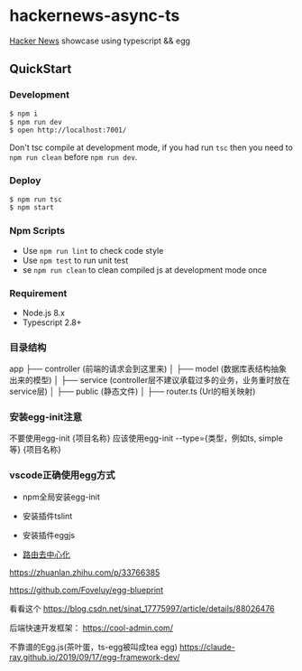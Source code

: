 # hackernews-async-ts

[Hacker News](https://news.ycombinator.com/) showcase using typescript && egg

## QuickStart

### Development

```bash
$ npm i
$ npm run dev
$ open http://localhost:7001/
```

Don't tsc compile at development mode, if you had run `tsc` then you need to `npm run clean` before `npm run dev`.

### Deploy

```bash
$ npm run tsc
$ npm start
```

### Npm Scripts

- Use `npm run lint` to check code style
- Use `npm test` to run unit test
- se `npm run clean` to clean compiled js at development mode once

### Requirement

- Node.js 8.x
- Typescript 2.8+

### 目录结构
app
  ├── controller (前端的请求会到这里来)
  │
  ├── model (数据库表结构抽象出来的模型)
  │
  ├── service (controller层不建议承载过多的业务，业务重时放在service层)
  │
  ├── public (静态文件)
  │
  ├── router.ts (Url的相关映射)


### 安装egg-init注意
不要使用egg-init {项目名称}
应该使用egg-init --type={类型，例如ts, simple等} {项目名称}


### vscode正确使用egg方式
* npm全局安装egg-init
* 安装插件tslint
* 安装插件eggjs


* [路由去中心化](https://blog.csdn.net/weixin_30535167/article/details/99399220)



https://zhuanlan.zhihu.com/p/33766385

https://github.com/Foveluy/egg-blueprint

看看这个
https://blog.csdn.net/sinat_17775997/article/details/88026476


后端快速开发框架：
https://cool-admin.com/

不靠谱的Egg.js(茶叶蛋，ts-egg被叫成tea egg)
https://claude-ray.github.io/2019/09/17/egg-framework-dev/
